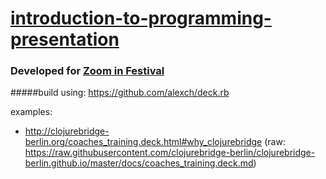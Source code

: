 # [introduction-to-programming-presentation](https://introduction-to-programming.herokuapp.com/)

### Developed for [Zoom in Festival](https://www.nachtkritik.de/index.php?option=com_content&view=article&id=19331:nvoe-zoom-in-festival-zum-netztheater-in-der-freien-szene&catid=1517&Itemid=100190) 

#####build using: https://github.com/alexch/deck.rb

examples:
* http://clojurebridge-berlin.org/coaches_training.deck.html#why_clojurebridge (raw: https://raw.githubusercontent.com/clojurebridge-berlin/clojurebridge-berlin.github.io/master/docs/coaches_training.deck.md)
